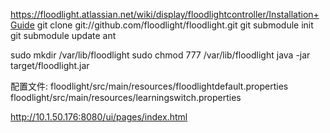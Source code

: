 https://floodlight.atlassian.net/wiki/display/floodlightcontroller/Installation+Guide
git clone git://github.com/floodlight/floodlight.git
git submodule init
git submodule update
ant

sudo mkdir /var/lib/floodlight
sudo chmod 777 /var/lib/floodlight
java -jar target/floodlight.jar

配置文件:
floodlight/src/main/resources/floodlightdefault.properties
floodlight/src/main/resources/learningswitch.properties

http://10.1.50.176:8080/ui/pages/index.html

